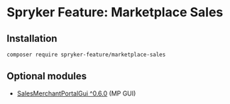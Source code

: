 # Spryker Feature: Marketplace Sales



## Installation

```
composer require spryker-feature/marketplace-sales
```

## Optional modules
- [SalesMerchantPortalGui ^0.6.0](https://github.com/spryker/sales-merchant-portal-gui) (MP GUI)
